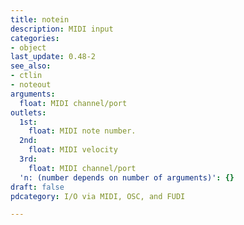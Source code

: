 ```yaml
---
title: notein
description: MIDI input
categories:
- object
last_update: 0.48-2
see_also:
- ctlin
- noteout
arguments:
  float: MIDI channel/port
outlets:
  1st:
    float: MIDI note number.
  2nd:
    float: MIDI velocity
  3rd:
    float: MIDI channel/port
  'n: (number depends on number of arguments)': {}
draft: false
pdcategory: I/O via MIDI, OSC, and FUDI

---
```



